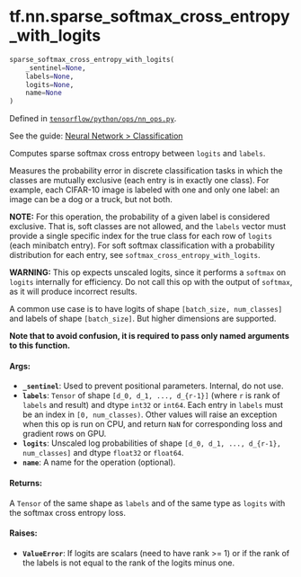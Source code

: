 <div itemscope itemtype="http://developers.google.com/ReferenceObject">
<meta itemprop="name" content="tf.nn.sparse_softmax_cross_entropy_with_logits" />
</div>

# tf.nn.sparse_softmax_cross_entropy_with_logits

``` python
sparse_softmax_cross_entropy_with_logits(
    _sentinel=None,
    labels=None,
    logits=None,
    name=None
)
```



Defined in [`tensorflow/python/ops/nn_ops.py`](https://www.tensorflow.org/code/tensorflow/python/ops/nn_ops.py).

See the guide: [Neural Network > Classification](../../../../api_guides/python/nn.md#Classification)

Computes sparse softmax cross entropy between `logits` and `labels`.

Measures the probability error in discrete classification tasks in which the
classes are mutually exclusive (each entry is in exactly one class).  For
example, each CIFAR-10 image is labeled with one and only one label: an image
can be a dog or a truck, but not both.

**NOTE:**  For this operation, the probability of a given label is considered
exclusive.  That is, soft classes are not allowed, and the `labels` vector
must provide a single specific index for the true class for each row of
`logits` (each minibatch entry).  For soft softmax classification with
a probability distribution for each entry, see
`softmax_cross_entropy_with_logits`.

**WARNING:** This op expects unscaled logits, since it performs a `softmax`
on `logits` internally for efficiency.  Do not call this op with the
output of `softmax`, as it will produce incorrect results.

A common use case is to have logits of shape `[batch_size, num_classes]` and
labels of shape `[batch_size]`. But higher dimensions are supported.

**Note that to avoid confusion, it is required to pass only named arguments to
this function.**

#### Args:

* <b>`_sentinel`</b>: Used to prevent positional parameters. Internal, do not use.
* <b>`labels`</b>: `Tensor` of shape `[d_0, d_1, ..., d_{r-1}]` (where `r` is rank of
    `labels` and result) and dtype `int32` or `int64`. Each entry in `labels`
    must be an index in `[0, num_classes)`. Other values will raise an
    exception when this op is run on CPU, and return `NaN` for corresponding
    loss and gradient rows on GPU.
* <b>`logits`</b>: Unscaled log probabilities of shape
    `[d_0, d_1, ..., d_{r-1}, num_classes]` and dtype `float32` or `float64`.
* <b>`name`</b>: A name for the operation (optional).


#### Returns:

A `Tensor` of the same shape as `labels` and of the same type as `logits`
with the softmax cross entropy loss.


#### Raises:

* <b>`ValueError`</b>: If logits are scalars (need to have rank >= 1) or if the rank
    of the labels is not equal to the rank of the logits minus one.